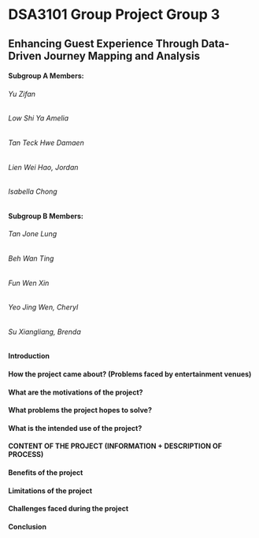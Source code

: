 # DSA3101 Group Project Group 3
## Enhancing Guest Experience Through Data-Driven Journey Mapping and Analysis 

#### Subgroup A Members: 
###### Yu Zifan 
###### Low Shi Ya Amelia 
###### Tan Teck Hwe Damaen 
###### Lien Wei Hao, Jordan 
###### Isabella Chong 

#### Subgroup B Members: 
###### Tan Jone Lung 
###### Beh Wan Ting 
###### Fun Wen Xin 
###### Yeo Jing Wen, Cheryl 
###### Su Xiangliang, Brenda

#### Introduction 

#### How the project came about? (Problems faced by entertainment venues)

#### What are the motivations of the project?

#### What problems the project hopes to solve?

#### What is the intended use of the project?

#### CONTENT OF THE PROJECT (INFORMATION + DESCRIPTION OF PROCESS) 

#### Benefits of the project 

#### Limitations of the project

#### Challenges faced during the project 

#### Conclusion 
